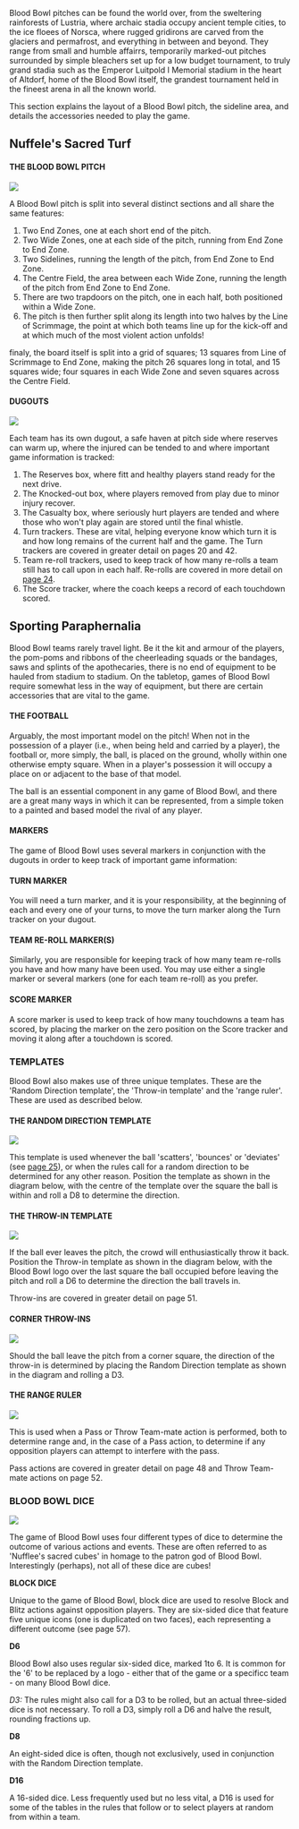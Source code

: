 Blood Bowl pitches can be found the world over, from the sweltering rainforests of Lustria, where archaic stadia occupy ancient temple cities, to the ice floees of Norsca, where rugged gridirons are carved from the glaciers and permafrost, and everything in between and beyond. They range from small and humble affairrs, temporarily marked-out pitches surrounded by simple bleachers set up for a low budget tournament, to truly grand stadia such as the Emperor Luitpold I Memorial stadium in the heart of Altdorf, home of the Blood Bowl itself, the grandest tournament held in the fineest arena in all the known world.

This section explains the layout of a Blood Bowl pitch, the sideline area, and details the accessories needed to play the game.

## Nuffele's Sacred Turf

#### THE BLOOD BOWL PITCH

![](../media/core_rules/pitch.jpg)

A Blood Bowl pitch is split into several distinct sections and all
share the same features:

1. Two End Zones, one at each short end of the pitch.
2. Two Wide Zones, one at each side of the pitch, running from End Zone to End Zone.
3. Two Sidelines, running the length of the pitch, from End Zone to End Zone.
4. The Centre Field, the area between each Wide Zone, running the length of the pitch from End Zone to End Zone.
5. There are two trapdoors on the pitch, one in each half, both positioned within a Wide Zone.
6. The pitch is then further split along its length into two halves by the Line of Scrimmage, the point at which both teams line up for the kick-off and at which much of the most violent action unfolds!

finaly, the board itself is split into a grid of squares; 13 squares from Line of Scrimmage to End Zone, making the pitch 26 squares long in total, and 15 squares wide; four squares
in each Wide Zone and seven squares across the Centre Field.

#### DUGOUTS

![](../media/core_rules/dugout.jpg)

Each team has its own dugout, a safe haven at pitch side where reserves can warm up, where the injured can be tended to and where important game information is tracked:

1. The Reserves box, where fitt and healthy players stand ready for the next drive.
2. The Knocked-out box, where players removed from play due to minor injury recover.
3. The Casualty box, where seriously hurt players are tended and where those who won't play again are stored until the final whistle.
4. Turn trackers. These are vital, helping everyone know which turn it is and how long remains of the current half and the game. The Turn trackers are covered in greater detail on pages 20 and 42.
5. Team re-roll trackers, used to keep track of how many re-rolls a team still has to call upon in each half. Re-rolls are covered in more detail on [page 24](./rules_and_regulations.md#re-rolls).
6. The Score tracker, where the coach keeps a record of each touchdown scored.

## Sporting Paraphernalia

Blood Bowl teams rarely travel light. Be it the kit and armour of the players, the pom-poms and ribbons of the cheerleading squads or the bandages, saws and splints of the apothecaries, there is no end of equipment to be hauled from stadium to stadium. On the tabletop, games of Blood Bowl require somewhat less in the way of equipment, but there are certain accessories that are vital to the game.

#### THE FOOTBALL

Arguably, the most important model on the pitch! When not in the possession of a player (i.e., when being held and carried by a player), the football or, more simply, the ball, is placed on the ground, wholly within one otherwise empty square. When in a player's possession it will occupy a place on or adjacent to the base of that model.

The ball is an essential component in any game of Blood Bowl, and there are a great many ways in which it can be represented, from a simple token to a painted and based model the rival of any player.

#### MARKERS

The game of Blood Bowl uses several markers in conjunction with the
dugouts in order to keep track of important game information:

#### TURN MARKER

You will need a turn marker, and it is your responsibility, at the beginning of each and every one of your turns, to move the turn marker along the Turn tracker on your dugout.

#### TEAM RE-ROLL MARKER(S)

Similarly, you are responsible for keeping track of how many team re-rolls you have and how many have been used. You may use either a single marker or several markers (one for each team re-roll) as you prefer.

#### SCORE MARKER

A score marker is used to keep track of how many touchdowns a team has scored, by placing the marker on the zero position on the Score tracker and moving it along after a touchdown is scored.

### TEMPLATES

Blood Bowl also makes use of three unique templates. These are the 'Random Direction template', the 'Throw-in template' and the 'range ruler'. These are used as described below.

#### THE RANDOM DIRECTION TEMPLATE

![](../media/core_rules/random_direction.jpg)

This template is used whenever the ball 'scatters', 'bounces' or 'deviates' (see [page 25](./rules_and_regulations.md#deviate-scatter-or-bounce)), or when the rules call for a random direction to be determined for any other reason. Position the template as shown in the diagram below, with the centre of the template over the square the ball is within and roll a D8 to determine the direction.

#### THE THROW-IN TEMPLATE

![](../media/core_rules/throw_in.jpg)

If the ball ever leaves the pitch, the crowd will enthusiastically throw it back. Position the Throw-in template as shown in the diagram below, with the Blood Bowl logo over the last square the ball occupied before leaving the pitch and roll a D6 to determine the direction the ball travels in.

Throw-ins are covered in greater detail on page 51.

#### CORNER THROW-INS

![](../media/core_rules/corner_throw_in.jpg)

Should the ball leave the pitch from a corner square, the direction of the throw-in is determined by placing the Random Direction template as shown in the diagram and rolling a D3.

#### THE RANGE RULER

![](../media/core_rules/range_ruler.jpg)

This is used when a Pass or Throw Team-mate action is performed, both to determine range and, in the case of a Pass action, to determine if any opposition players can attempt to interfere with the pass.

Pass actions are covered in greater detail on page 48 and Throw Team-mate actions on page 52.

### BLOOD BOWL DICE

![](../media/core_rules/dice.jpg)

The game of Blood Bowl uses four different types of dice to determine the outcome of various actions and events. These are often referred to as 'Nufflee's sacred cubes' in homage to the patron god of Blood Bowl. Interestingly (perhaps), not all of these dice are cubes!

**BLOCK DICE**

Unique to the game of Blood Bowl, block dice are used to resolve Block and Blitz actions against opposition players. They are six-sided dice that feature five unique icons (one is duplicated on two faces), each representing a different outcome (see page 57).

**D6**

Blood Bowl also uses regular six-sided dice, marked 1to 6. It is common for the '6' to be replaced by a logo - either that of the game or a specificc team - on many Blood Bowl dice.

*D3:* The rules might also call for a D3 to be rolled, but an actual three-sided dice is not necessary. To roll a D3, simply roll a D6 and halve the result, rounding fractions up.

**D8**

An eight-sided dice is often, though not exclusively, used in conjunction with the Random Direction template.

**D16**

A 16-sided dice. Less frequently used but no less vital, a D16 is used for some of the tables in the rules that follow or to select players at random from within a team.